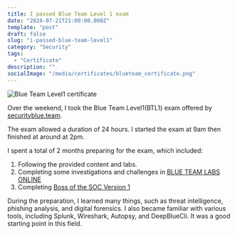 ```yaml
---
title: I passed Blue Team Level 1 exam
date: "2024-07-21T21:00:00.000Z"
template: "post"
draft: false
slug: "i-passed-blue-team-level1"
category: "Security"
tags:
  - "Certificate"
description: ""
socialImage: "/media/certificates/blueteam_certificate.png"
---
```


![Blue Team Level1 certificate](/media/certificates/blueteam_certificate.png)

Over the weekend, I took the Blue Team Level1(BTL1) exam offered by [securityblue.team](https://www.securityblue.team/why-btl1/).

The exam allowed a duration of 24 hours. I started the exam at 9am then finished at around at 2pm.

I spent a total of 2 months preparing for the exam, which included:
1. Following the provided content and labs.
2. Completing some investigations and challenges in [BLUE TEAM LABS ONLINE](https://blueteamlabs.online/)
3. Completing [Boss of the SOC Version 1](https://bots.splunk.com/event/3oQ7sqI5bajOCP43o0svqT/detail)

During the preparation, I learned many things, such as threat intelligence, phishing analysis, and digital forensics. I also became familiar with various tools, including Splunk, Wireshark, Autopsy, and DeepBlueCli. It was a good starting point in this field.